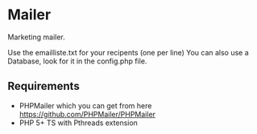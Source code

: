 # Mailer
Marketing mailer.

Use the emailliste.txt for your recipents (one per line)
You can also use a Database, look for it in the config.php file.

## Requirements
* PHPMailer which you can get from here https://github.com/PHPMailer/PHPMailer
* PHP 5+ TS with Pthreads extension 

